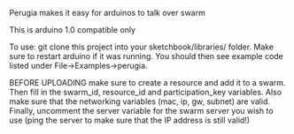 Perugia makes it easy for arduinos to talk over swarm

This is arduino 1.0 compatible only

To use:
git clone this project into your sketchbook/libraries/ folder.  Make sure to restart arduino if it was running.  You should then see example code listed under File->Examples->perugia.

BEFORE UPLOADING make sure to create a resource and add it to a swarm.  Then fill in
the swarm_id, resource_id and participation_key variables.  Also make sure that the
networking variables (mac, ip, gw, subnet) are valid.  Finally, uncomment the server
variable for the swarm server you wish to use (ping the server to make sure that
the IP address is still valid!)
